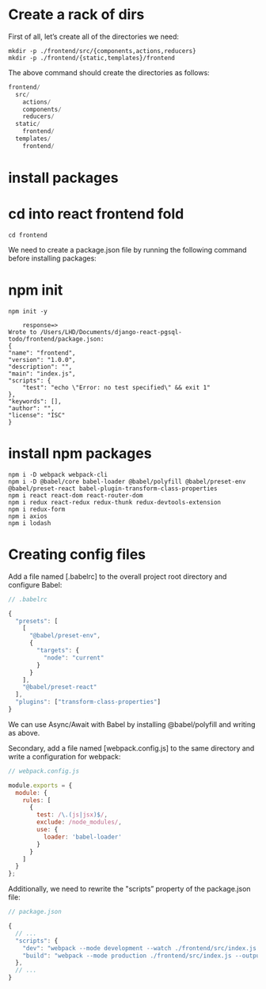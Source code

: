 # Create a rack of dirs
First of all, let’s create all of the directories we need:

    mkdir -p ./frontend/src/{components,actions,reducers}
    mkdir -p ./frontend/{static,templates}/frontend

The above command should create the directories as follows:
```py
frontend/
  src/
    actions/
    components/
    reducers/
  static/
    frontend/
  templates/
    frontend/
```

# install packages

# cd into react frontend fold
    cd frontend

We need to create a package.json file by running the following command before installing packages:

# npm init
    npm init -y

        response=>
    Wrote to /Users/LHD/Documents/django-react-pgsql-todo/frontend/package.json:
    {
    "name": "frontend",
    "version": "1.0.0",
    "description": "",
    "main": "index.js",
    "scripts": {
        "test": "echo \"Error: no test specified\" && exit 1"
    },
    "keywords": [],
    "author": "",
    "license": "ISC"
    }

# install npm packages

    npm i -D webpack webpack-cli
    npm i -D @babel/core babel-loader @babel/polyfill @babel/preset-env @babel/preset-react babel-plugin-transform-class-properties
    npm i react react-dom react-router-dom
    npm i redux react-redux redux-thunk redux-devtools-extension
    npm i redux-form
    npm i axios
    npm i lodash

 
# Creating config files

Add a file named [.babelrc] to the overall project root directory and configure Babel:
```js
// .babelrc

{
  "presets": [
    [
      "@babel/preset-env",
      {
        "targets": {
          "node": "current"
        }
      }
    ],
    "@babel/preset-react"
  ],
  "plugins": ["transform-class-properties"]
}
```

We can use Async/Await with Babel by installing @babel/polyfill and writing as above.

Secondary, add a file named [webpack.config.js] to the same directory and write a configuration for webpack:

```js
// webpack.config.js

module.exports = {
  module: {
    rules: [
      {
        test: /\.(js|jsx)$/,
        exclude: /node_modules/,
        use: {
          loader: 'babel-loader'
        }
      }
    ]
  }
};
```

Additionally, we need to rewrite the "scripts” property of the package.json file:
```js
// package.json

{
  // ...
  "scripts": {
    "dev": "webpack --mode development --watch ./frontend/src/index.js --output ./frontend/static/frontend/main.js",
    "build": "webpack --mode production ./frontend/src/index.js --output ./frontend/static/frontend/main.js"
  },
  // ...
}
```